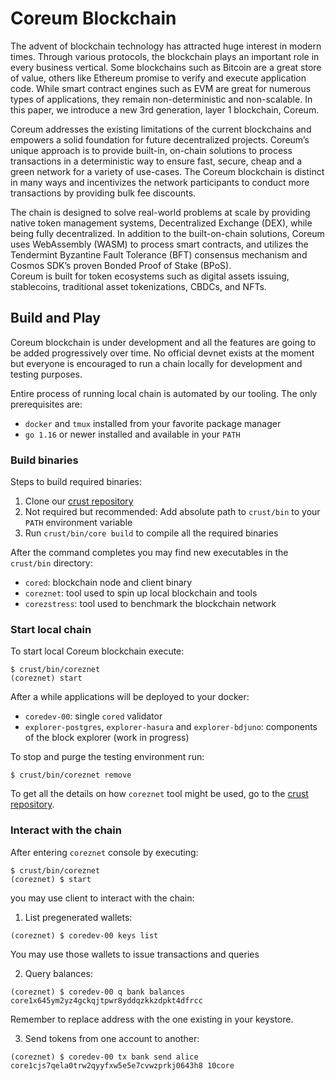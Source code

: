 # Coreum Blockchain

The advent of blockchain technology has attracted huge interest in modern times. Through various protocols, the blockchain plays an important role in every business vertical. Some blockchains such as Bitcoin are a great store of value, others like Ethereum promise to verify and execute application code. While smart contract engines such as EVM are great for numerous types of applications, they remain non-deterministic and non-scalable.
In this paper, we introduce a new 3rd generation, layer 1 blockchain, Coreum.

Coreum addresses the existing limitations of the current blockchains and empowers a solid foundation for future decentralized projects.
Coreum’s unique approach is to provide built-in, on-chain solutions to process transactions in a deterministic way to ensure fast, secure, cheap and a green network for a variety of use-cases. The Coreum blockchain is distinct in many ways and incentivizes the network participants to conduct more transactions by providing bulk fee discounts.

The chain is designed to solve real-world problems at scale by providing native token management systems, Decentralized Exchange (DEX), while being fully decentralized. In addition to the built-on-chain solutions, Coreum uses WebAssembly (WASM) to process smart contracts, and utilizes the Tendermint Byzantine Fault Tolerance (BFT) consensus mechanism and Cosmos SDK’s proven Bonded Proof of Stake (BPoS).    
Coreum is built for token ecosystems such as digital assets issuing, stablecoins, traditional asset tokenizations, CBDCs, and NFTs.

## Build and Play

Coreum blockchain is under development and all the features are going to be added progressively over time.
No official devnet exists at the moment but everyone is encouraged to run a chain locally for development and testing purposes.

Entire process of running local chain is automated by our tooling. The only prerequisites are:
- `docker` and `tmux` installed from your favorite package manager
- `go 1.16` or newer installed and available in your `PATH`

### Build binaries

Steps to build required binaries:
1. Clone our [crust repository](https://github.com/CoreumFoundation/crust)
2. Not required but recommended: Add absolute path to `crust/bin` to your `PATH` environment variable
3. Run `crust/bin/core build` to compile all the required binaries

After the command completes you may find new executables in the `crust/bin` directory:
- `cored`: blockchain node and client binary
- `coreznet`: tool used to spin up local blockchain and tools
- `corezstress`: tool used to benchmark the blockchain network

### Start local chain

To start local Coreum blockchain execute:

```
$ crust/bin/coreznet
(coreznet) start
```

After a while applications will be deployed to your docker:
- `coredev-00`: single `cored` validator
- `explorer-postgres`, `explorer-hasura` and `explorer-bdjuno`: components of the block explorer (work in progress)

To stop and purge the testing environment run:

```
$ crust/bin/coreznet remove
```

To get all the details on how `coreznet` tool might be used, go to the [crust repository](https://github.com/CoreumFoundation/crust).

### Interact with the chain

After entering `coreznet` console by executing:

```
$ crust/bin/coreznet
(coreznet) $ start
```
you may use client to interact with the chain:
1. List pregenerated wallets:
```
(coreznet) $ coredev-00 keys list
```
You may use those wallets to issue transactions and queries

2. Query balances:
```
(coreznet) $ coredev-00 q bank balances core1x645ym2yz4gckqjtpwr8yddqzkkzdpkt4dfrcc
```
Remember to replace address with the one existing in your keystore.

3. Send tokens from one account to another:
```
(coreznet) $ coredev-00 tx bank send alice core1cjs7qela0trw2qyyfxw5e5e7cvwzprkj0643h8 10core
```


